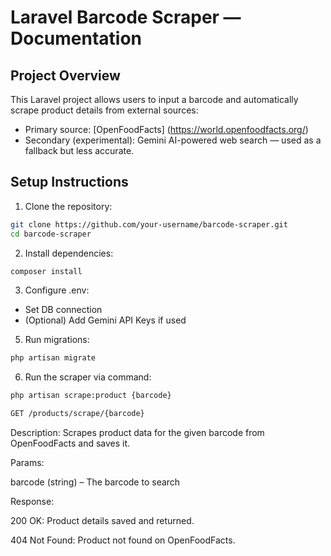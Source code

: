 # Laravel Barcode Scraper — Documentation

## Project Overview

This Laravel project allows users to input a barcode and automatically scrape product details from external sources:

-   Primary source: [OpenFoodFacts] (https://world.openfoodfacts.org/)
-   Secondary (experimental): Gemini AI-powered web search — used as a fallback but less accurate.

## Setup Instructions

1. Clone the repository:

```bash
git clone https://github.com/your-username/barcode-scraper.git
cd barcode-scraper
```

2. Install dependencies:

```bash
composer install

```

3. Configure .env:

-   Set DB connection
-   (Optional) Add Gemini API Keys if used

5. Run migrations:

```bash
php artisan migrate
```

6. Run the scraper via command:

```bash
php artisan scrape:product {barcode}
```

```bash
GET /products/scrape/{barcode}
```

Description: Scrapes product data for the given barcode from OpenFoodFacts and saves it.

Params:

barcode (string) – The barcode to search

Response:

200 OK: Product details saved and returned.

404 Not Found: Product not found on OpenFoodFacts.
